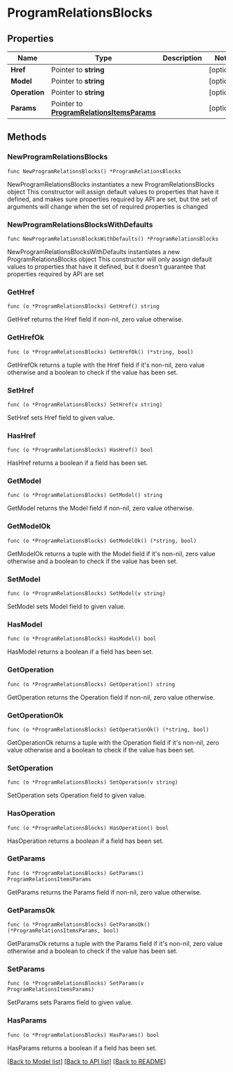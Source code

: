 # ProgramRelationsBlocks

## Properties

Name | Type | Description | Notes
------------ | ------------- | ------------- | -------------
**Href** | Pointer to **string** |  | [optional] 
**Model** | Pointer to **string** |  | [optional] 
**Operation** | Pointer to **string** |  | [optional] 
**Params** | Pointer to [**ProgramRelationsItemsParams**](ProgramRelationsItemsParams.md) |  | [optional] 

## Methods

### NewProgramRelationsBlocks

`func NewProgramRelationsBlocks() *ProgramRelationsBlocks`

NewProgramRelationsBlocks instantiates a new ProgramRelationsBlocks object
This constructor will assign default values to properties that have it defined,
and makes sure properties required by API are set, but the set of arguments
will change when the set of required properties is changed

### NewProgramRelationsBlocksWithDefaults

`func NewProgramRelationsBlocksWithDefaults() *ProgramRelationsBlocks`

NewProgramRelationsBlocksWithDefaults instantiates a new ProgramRelationsBlocks object
This constructor will only assign default values to properties that have it defined,
but it doesn't guarantee that properties required by API are set

### GetHref

`func (o *ProgramRelationsBlocks) GetHref() string`

GetHref returns the Href field if non-nil, zero value otherwise.

### GetHrefOk

`func (o *ProgramRelationsBlocks) GetHrefOk() (*string, bool)`

GetHrefOk returns a tuple with the Href field if it's non-nil, zero value otherwise
and a boolean to check if the value has been set.

### SetHref

`func (o *ProgramRelationsBlocks) SetHref(v string)`

SetHref sets Href field to given value.

### HasHref

`func (o *ProgramRelationsBlocks) HasHref() bool`

HasHref returns a boolean if a field has been set.

### GetModel

`func (o *ProgramRelationsBlocks) GetModel() string`

GetModel returns the Model field if non-nil, zero value otherwise.

### GetModelOk

`func (o *ProgramRelationsBlocks) GetModelOk() (*string, bool)`

GetModelOk returns a tuple with the Model field if it's non-nil, zero value otherwise
and a boolean to check if the value has been set.

### SetModel

`func (o *ProgramRelationsBlocks) SetModel(v string)`

SetModel sets Model field to given value.

### HasModel

`func (o *ProgramRelationsBlocks) HasModel() bool`

HasModel returns a boolean if a field has been set.

### GetOperation

`func (o *ProgramRelationsBlocks) GetOperation() string`

GetOperation returns the Operation field if non-nil, zero value otherwise.

### GetOperationOk

`func (o *ProgramRelationsBlocks) GetOperationOk() (*string, bool)`

GetOperationOk returns a tuple with the Operation field if it's non-nil, zero value otherwise
and a boolean to check if the value has been set.

### SetOperation

`func (o *ProgramRelationsBlocks) SetOperation(v string)`

SetOperation sets Operation field to given value.

### HasOperation

`func (o *ProgramRelationsBlocks) HasOperation() bool`

HasOperation returns a boolean if a field has been set.

### GetParams

`func (o *ProgramRelationsBlocks) GetParams() ProgramRelationsItemsParams`

GetParams returns the Params field if non-nil, zero value otherwise.

### GetParamsOk

`func (o *ProgramRelationsBlocks) GetParamsOk() (*ProgramRelationsItemsParams, bool)`

GetParamsOk returns a tuple with the Params field if it's non-nil, zero value otherwise
and a boolean to check if the value has been set.

### SetParams

`func (o *ProgramRelationsBlocks) SetParams(v ProgramRelationsItemsParams)`

SetParams sets Params field to given value.

### HasParams

`func (o *ProgramRelationsBlocks) HasParams() bool`

HasParams returns a boolean if a field has been set.


[[Back to Model list]](../README.md#documentation-for-models) [[Back to API list]](../README.md#documentation-for-api-endpoints) [[Back to README]](../README.md)


